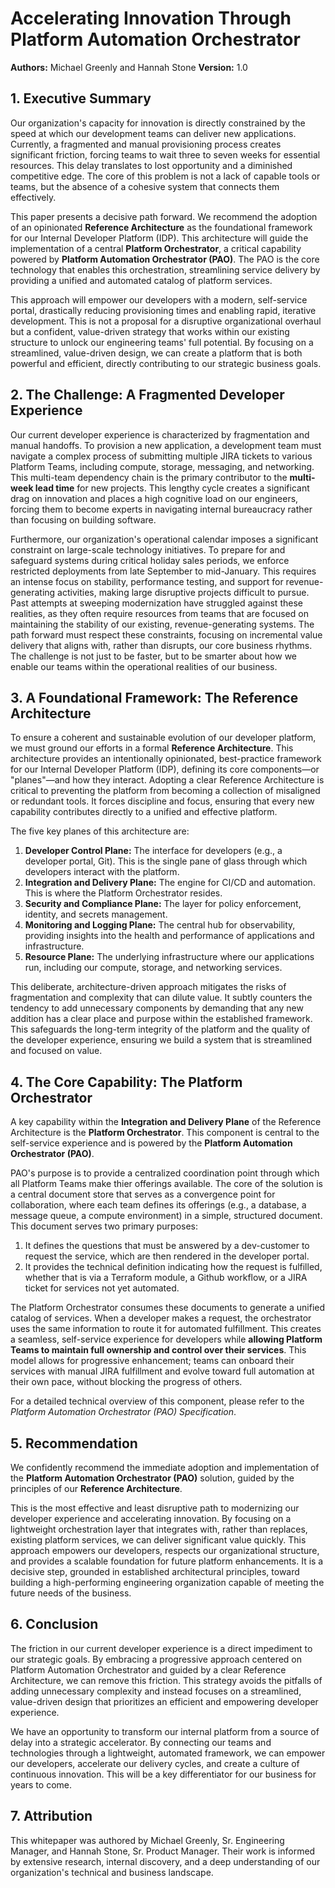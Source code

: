 # Accelerating Innovation Through Platform Automation Orchestrator

**Authors:** Michael Greenly and Hannah Stone
**Version:** 1.0

## 1. Executive Summary

Our organization's capacity for innovation is directly constrained by the speed at which our development teams can deliver new applications. Currently, a fragmented and manual provisioning process creates significant friction, forcing teams to wait three to seven weeks for essential resources. This delay translates to lost opportunity and a diminished competitive edge. The core of this problem is not a lack of capable tools or teams, but the absence of a cohesive system that connects them effectively.

This paper presents a decisive path forward. We recommend the adoption of an opinionated **Reference Architecture** as the foundational framework for our Internal Developer Platform (IDP). This architecture will guide the implementation of a central **Platform Orchestrator**, a critical capability powered by **Platform Automation Orchestrator (PAO)**. The PAO is the core technology that enables this orchestration, streamlining service delivery by providing a unified and automated catalog of platform services.

This approach will empower our developers with a modern, self-service portal, drastically reducing provisioning times and enabling rapid, iterative development. This is not a proposal for a disruptive organizational overhaul but a confident, value-driven strategy that works within our existing structure to unlock our engineering teams' full potential. By focusing on a streamlined, value-driven design, we can create a platform that is both powerful and efficient, directly contributing to our strategic business goals.

## 2. The Challenge: A Fragmented Developer Experience

Our current developer experience is characterized by fragmentation and manual handoffs. To provision a new application, a development team must navigate a complex process of submitting multiple JIRA tickets to various Platform Teams, including compute, storage, messaging, and networking. This multi-team dependency chain is the primary contributor to the **multi-week lead time** for new projects. This lengthy cycle creates a significant drag on innovation and places a high cognitive load on our engineers, forcing them to become experts in navigating internal bureaucracy rather than focusing on building software.

Furthermore, our organization's operational calendar imposes a significant constraint on large-scale technology initiatives. To prepare for and safeguard systems during critical holiday sales periods, we enforce restricted deployments from late September to mid-January. This requires an intense focus on stability, performance testing, and support for revenue-generating activities, making large disruptive projects difficult to pursue. Past attempts at sweeping modernization have struggled against these realities, as they often require resources from teams that are focused on maintaining the stability of our existing, revenue-generating systems. The path forward must respect these constraints, focusing on incremental value delivery that aligns with, rather than disrupts, our core business rhythms. The challenge is not just to be faster, but to be smarter about how we enable our teams within the operational realities of our business.

## 3. A Foundational Framework: The Reference Architecture

To ensure a coherent and sustainable evolution of our developer platform, we must ground our efforts in a formal **Reference Architecture**. This architecture provides an intentionally opinionated, best-practice framework for our Internal Developer Platform (IDP), defining its core components—or "planes"—and how they interact. Adopting a clear Reference Architecture is critical to preventing the platform from becoming a collection of misaligned or redundant tools. It forces discipline and focus, ensuring that every new capability contributes directly to a unified and effective platform.

The five key planes of this architecture are:

1.  **Developer Control Plane:** The interface for developers (e.g., a developer portal, Git). This is the single pane of glass through which developers interact with the platform.
2.  **Integration and Delivery Plane:** The engine for CI/CD and automation. This is where the Platform Orchestrator resides.
3.  **Security and Compliance Plane:** The layer for policy enforcement, identity, and secrets management.
4.  **Monitoring and Logging Plane:** The central hub for observability, providing insights into the health and performance of applications and infrastructure.
5.  **Resource Plane:** The underlying infrastructure where our applications run, including our compute, storage, and networking services.

This deliberate, architecture-driven approach mitigates the risks of fragmentation and complexity that can dilute value. It subtly counters the tendency to add unnecessary components by demanding that any new addition has a clear place and purpose within the established framework. This safeguards the long-term integrity of the platform and the quality of the developer experience, ensuring we build a system that is streamlined and focused on value.

## 4. The Core Capability: The Platform Orchestrator

A key capability within the **Integration and Delivery Plane** of the Reference Architecture is the **Platform Orchestrator**. This component is central to the self-service experience and is powered by the **Platform Automation Orchestrator (PAO)**.


PAO's purpose is to provide a centralized coordination point through which all Platform Teams make thier offerings available. The core of the solution is a central document store that serves as a convergence point for collaboration, where each team defines its offerings (e.g., a database, a message queue, a compute environment) in a simple, structured document. This document serves two primary purposes:

1.  It defines the questions that must be answered by a dev-customer to request the service, which are then rendered in the developer portal.
2.  It provides the technical definition indicating how the request is fulfilled, whether that is via a Terraform module, a Github workflow, or a JIRA ticket for services not yet automated.

The Platform Orchestrator consumes these documents to generate a unified catalog of services. When a developer makes a request, the orchestrator uses the same information to route it for automated fulfillment. This creates a seamless, self-service experience for developers while **allowing Platform Teams to maintain full ownership and control over their services**. This model allows for progressive enhancement; teams can onboard their services with manual JIRA fulfillment and evolve toward full automation at their own pace, without blocking the progress of others.

For a detailed technical overview of this component, please refer to the *Platform Automation Orchestrator (PAO) Specification*.

## 5. Recommendation

We confidently recommend the immediate adoption and implementation of the **Platform Automation Orchestrator (PAO)** solution, guided by the principles of our **Reference Architecture**.

This is the most effective and least disruptive path to modernizing our developer experience and accelerating innovation. By focusing on a lightweight orchestration layer that integrates with, rather than replaces, existing platform services, we can deliver significant value quickly. This approach empowers our developers, respects our organizational structure, and provides a scalable foundation for future platform enhancements. It is a decisive step, grounded in established architectural principles, toward building a high-performing engineering organization capable of meeting the future needs of the business.

## 6. Conclusion

The friction in our current developer experience is a direct impediment to our strategic goals. By embracing a progressive approach centered on Platform Automation Orchestrator and guided by a clear Reference Architecture, we can remove this friction. This strategy avoids the pitfalls of adding unnecessary complexity and instead focuses on a streamlined, value-driven design that prioritizes an efficient and empowering developer experience.

We have an opportunity to transform our internal platform from a source of delay into a strategic accelerator. By connecting our teams and technologies through a lightweight, automated framework, we can empower our developers, accelerate our delivery cycles, and create a culture of continuous innovation. This will be a key differentiator for our business for years to come.


## 7. Attribution

This whitepaper was authored by Michael Greenly, Sr. Engineering Manager, and Hannah Stone, Sr. Product Manager. Their work is informed by extensive research, internal discovery, and a deep understanding of our organization's technical and business landscape.
